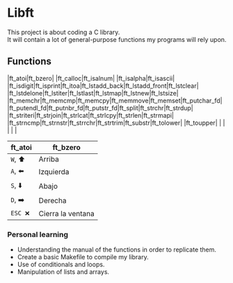 # Libft 
<p>
This project is about coding a C library.<br>
It will contain a lot of general-purpose functions my programs will rely upon.
</p>

## Functions
|ft_atoi|ft_bzero|
|ft_calloc|ft_isalnum|
|ft_isalpha|ft_isascii|
|ft_isdigit|ft_isprint|ft_itoa|ft_lstadd_back|ft_lstadd_front|ft_lstclear|
|ft_lstdelone|ft_lstiter|ft_lstlast|ft_lstmap|ft_lstnew|ft_lstsize|
|ft_memchr|ft_memcmp|ft_memcpy|ft_memmove|ft_memset|ft_putchar_fd|
|ft_putendl_fd|ft_putnbr_fd|ft_putstr_fd|ft_split|ft_strchr|ft_strdup|
|ft_striteri|ft_strjoin|ft_strlcat|ft_strlcpy|ft_strlen|ft_strmapi|
|ft_strncmp|ft_strnstr|ft_strrchr|ft_strtrim|ft_substr|ft_tolower|
|ft_toupper| | | | | |

|ft_atoi|ft_bzero|
|---|---|
|`W`, ⬆️|Arriba|
|`A`, ⬅️|Izquierda|
|`S`, ⬇️|Abajo|
|`D`,  ➡️ |Derecha|
|`ESC ❌`|Cierra la ventana|

### Personal learning
* Understanding the manual of the functions in order to replicate them.
* Create a basic Makefile to compile my library. 
* Use of conditionals and loops.
* Manipulation of lists and arrays.
